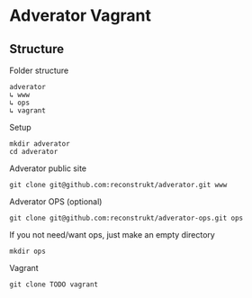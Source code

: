 # Adverator Vagrant

## Structure

Folder structure

```
adverator
↳ www
↳ ops
↳ vagrant
```

Setup

```
mkdir adverator
cd adverator
```

Adverator public site

```
git clone git@github.com:reconstrukt/adverator.git www
```

Adverator OPS (optional)

```
git clone git@github.com:reconstrukt/adverator-ops.git ops
```

If you not need/want ops, just make an empty directory

```
mkdir ops
```

Vagrant

```
git clone TODO vagrant
```

